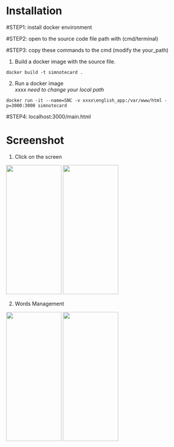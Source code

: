Installation
===
#STEP1:
install docker environment

#STEP2:
open to the source code file path with (cmd/terminal)

#STEP3: copy these commands to the cmd (modify the your_path)<br/>

1. Build a docker image with the source file.
```
docker build -t simnotecard .
```
2. Run a docker image <br/>
*xxxx need to change your local path*
```
docker run -it --name=SNC -v xxxx\english_app:/var/www/html -p=3000:3000 simnotecard 
```

#STEP4:
localhost:3000/main.html
<br/>

Screenshot
===

1. Click on the screen
<img src="https://github.com/kizion/Simple-Note-Card/assets/153003165/001a2fc4-074e-407e-a467-5bf1514e3d4a" width="150" height="350" />
<img src="https://github.com/kizion/Simple-Note-Card/assets/153003165/e947662d-7876-4c86-bb15-a714f0a32353" width="150" height="350" />

2. Words Management
<img src="https://github.com/kizion/Simple-Note-Card/assets/153003165/5d697082-c492-4c66-8cf1-f8562b7b3114" width="150" height="350" />
<img src="https://github.com/kizion/Simple-Note-Card/assets/153003165/c72ba131-8ce5-4642-9b73-6b8c88dc1a42" width="150" height="350" />


